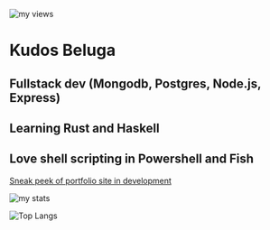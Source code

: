 ![my views](https://komarev.com/ghpvc/?username=kudostoy0u)
# Kudos Beluga
## Fullstack dev (Mongodb, Postgres, Node.js, Express)
## Learning Rust and Haskell
## Love shell scripting in Powershell and Fish
[Sneak peek of portfolio site in development](https://user-images.githubusercontent.com/69732000/118157549-4cf36d80-b3e0-11eb-8650-891f847d3e04.png)

![my stats](https://github-readme-stats.vercel.app/api?username=kudostoy0u&show_icons=true&theme=radical)

![Top Langs](https://github-readme-stats.vercel.app/api/top-langs/?username=kudostoy0u)
